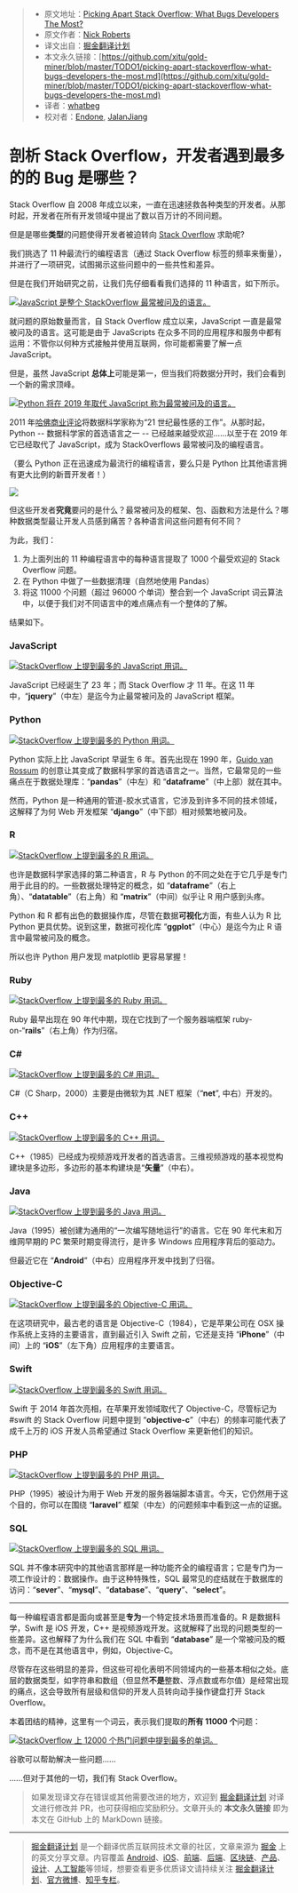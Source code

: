> * 原文地址：[Picking Apart Stack Overflow; What Bugs Developers The Most?](https://www.globalapptesting.com/blog/picking-apart-stackoverflow-what-bugs-developers-the-most)
> * 原文作者：[Nick Roberts](https://www.globalapptesting.com/blog/picking-apart-stackoverflow-what-bugs-developers-the-most)
> * 译文出自：[掘金翻译计划](https://github.com/xitu/gold-miner)
> * 本文永久链接：[https://github.com/xitu/gold-miner/blob/master/TODO1/picking-apart-stackoverflow-what-bugs-developers-the-most.md](https://github.com/xitu/gold-miner/blob/master/TODO1/picking-apart-stackoverflow-what-bugs-developers-the-most.md)
> * 译者：[whatbeg](https://github.com/whatbeg)
> * 校对者：[Endone](https://github.com/Endone), [JalanJiang](https://github.com/JalanJiang)

# 剖析 Stack Overflow，开发者遇到最多的的 Bug 是哪些？

Stack Overflow 自 2008 年成立以来，一直在迅速拯救各种类型的开发者。从那时起，开发者在所有开发领域中提出了数以百万计的不同问题。

但是是哪些**类型**的问题使得开发者被迫转向 [Stack Overflow](https://www.stackoverflow.com) 求助呢?

我们挑选了 11 种最流行的编程语言（通过 Stack Overflow 标签的频率来衡量），并进行了一项研究，试图揭示这些问题中的一些共性和差异。

但是在我们开始研究之前，让我们先仔细看看我们选择的 11 种语言，如下所示。

[![JavaScript 是整个 StackOverflow 最常被问及的语言。](https://www.globalapptesting.com/hubfs/_all_languages_bar_chart-min.png)](https://www.globalapptesting.com/hubfs/_all_languages_bar_chart-min.png)

就问题的原始数量而言，自 Stack Overflow 成立以来，JavaScript 一直是最常被问及的语言。这可能是由于 JavaScripts 在众多不同的应用程序和服务中都有运用：不管你以何种方式接触并使用互联网，你可能都需要了解一点 JavaScript。

但是，虽然 JavaScript **总体上**可能是第一，但当我们将数据分开时，我们会看到一个新的需求顶峰。

[![Python 将在 2019 年取代 JavaScript 称为最常被问及的语言。](https://www.globalapptesting.com/hubfs/javascript_python_timeline-min.png)](https://www.globalapptesting.com/hubfs/javascript_python_timeline-min.png)

2011 年[哈佛商业评论](https://hbr.org/2012/10/data-scientist-the-sexiest-job-of-the-21st-century)将数据科学家称为“21 世纪最性感的工作”。从那时起，Python -- 数据科学家的首选语言之一 -- 已经越来越受欢迎......以至于在 2019 年它已经取代了 JavaScript，成为 StackOverflows 最常被问及的编程语言。

（要么 Python 正在迅速成为最流行的编程语言，要么只是 Python 比其他语言拥有更大比例的新晋开发者！）

![](https://play.vidyard.com/5SPXJ1gky2WeF3gYUXKwUx.jpg)

但这些开发者**究竟**要问的是什么？最常被问及的框架、包、函数和方法是什么？哪种数据类型最让开发人员感到痛苦？各种语言间这些问题有何不同？

为此，我们：

1. 为上面列出的 11 种编程语言中的每种语言提取了 1000 个最受欢迎的 Stack Overflow 问题。
2. 在 Python 中做了一些数据清理（自然地使用 Pandas）
3. 将这 11000 个问题（超过 96000 个单词）整合到一个 JavaScript 词云算法中，以便于我们对不同语言中的难点痛点有一个整体的了解。

结果如下。

### JavaScript

[![StackOverflow 上提到最多的 JavaScript 用词。](https://www.globalapptesting.com/hubfs/_javascript-min.png)](https://www.globalapptesting.com/hubfs/_javascript-min.png)

JavaScript 已经诞生了 23 年；而 Stack Overflow 才 11 年。在这 11 年中，“**jquery**”（中左）是迄今为止最常被问及的 JavaScript 框架。

### Python

[![StackOverflow 上提到最多的 Python 用词。](https://www.globalapptesting.com/hubfs/_python-min.png)](https://www.globalapptesting.com/hubfs/_python-min.png)

Python 实际上比 JavaScript 早诞生 6 年。首先出现在 1990 年，[Guido van Rossum](https://gvanrossum.github.io/) 的创意让其变成了数据科学家的首选语言之一。当然，它最常见的一些痛点在于数据处理库：“**pandas**”（中左）和 “**dataframe**”（中上部）就在其中。


然而，Python 是一种通用的管道-胶水式语言，它涉及到许多不同的技术领域，这解释了为何 Web 开发框架 “**django**”（中下部）相对频繁地被问及。

### R

[![StackOverflow 上提到最多的 R 用词。](https://www.globalapptesting.com/hubfs/r-min.png)](https://www.globalapptesting.com/hubfs/r-min.png)

也许是数据科学家选择的第二种语言，R 与 Python 的不同之处在于它几乎是专门用于此目的的。一些数据处理特定的概念，如 “**dataframe**”（右上角）、“**datatable**”（右上角）和 “**matrix**”（中间）似乎让 R 用户感到头疼。

Python 和 R 都有出色的数据操作库，尽管在数据**可视化**方面，有些人认为 R 比 Python 更具优势。说到这里，数据可视化库 “**ggplot**”（中心）是迄今为止 R 语言中最常被问及的概念。

所以也许 Python 用户发现 matplotlib 更容易掌握！

### Ruby

[![StackOverflow 上提到最多的 Ruby 用词。](https://www.globalapptesting.com/hubfs/_ruby-min.png)](https://www.globalapptesting.com/hubfs/_ruby-min.png)

Ruby 最早出现在 90 年代中期，现在它找到了一个服务器端框架 ruby-on-“**rails**”（右上角）作为归宿。

### C#

[![StackOverflow 上提到最多的 C# 用词。](https://www.globalapptesting.com/hubfs/c-sharp-min.png)](https://www.globalapptesting.com/hubfs/c-sharp-min.png)

C#（C Sharp，2000）主要是由微软为其 .NET 框架（“**net**”, 中右）开发的。

### C++

[![StackOverflow 上提到最多的 C++ 用词。](https://www.globalapptesting.com/hubfs/c++-min.png)](https://www.globalapptesting.com/hubfs/c++-min.png)

C++（1985）已经成为视频游戏开发者的首选语言。三维视频游戏的基本视觉构建块是多边形，多边形的基本构建块是“**矢量**”（中右）。

### Java

[![StackOverflow 上提到最多的 Java 用词。](https://www.globalapptesting.com/hubfs/java-min-1.png)](https://www.globalapptesting.com/hubfs/java-min.png)

Java（1995）被创建为通用的“一次编写随地运行”的语言。它在 90 年代末和万维网早期的 PC 繁荣时期变得流行，是许多 Windows 应用程序背后的驱动力。

但最近它在 “**Android**”（中右）应用程序开发中找到了归宿。

### Objective-C

[![StackOverflow 上提到最多的 Objective-C 用词。](https://www.globalapptesting.com/hubfs/objective-c-min.png)](https://cdn2.hubspot.net/hubfs/540930/objective-c-min.png)

在这项研究中，最古老的语言是 Objective-C（1984），它是苹果公司在 OSX 操作系统上支持的主要语言，直到最近引入 Swift 之前，它还是支持 “**iPhone**”（中间）上的 “**iOS**”（左下角）应用程序的主要语言。

### Swift

[![StackOverflow 上提到最多的 Swift 用词。](https://www.globalapptesting.com/hubfs/swift-min.png)](https://www.globalapptesting.com/hubfs/swift-min.png)

Swift 于 2014 年首次亮相，在苹果开发领域取代了 Objective-C，尽管标记为 #swift 的 Stack Overflow 问题中提到 “**objective-c**”（中右）的频率可能代表了成千上万的 iOS 开发人员希望通过 Stack Overflow 来更新他们的知识。

### PHP

[![StackOverflow 上提到最多的 PHP 用词。](https://www.globalapptesting.com/hubfs/php-min.png)](https://www.globalapptesting.com/hubfs/php-min.png)

PHP（1995）被设计为用于 Web 开发的服务器端脚本语言。今天，它仍然用于这个目的，你可以在围绕 “**laravel**” 框架（中左）的问题频率中看到这一点的证据。

### SQL

[![StackOverflow 上提到最多的 SQL 用词。](https://www.globalapptesting.com/hubfs/sql-min.png)](https://www.globalapptesting.com/hubfs/sql-min.png)

SQL 并不像本研究中的其他语言那样是一种功能齐全的编程语言；它是专门为一项工作设计的：数据操作。由于这种特殊性，SQL 最常见的症结就在于数据库的访问：“**sever**”、“**mysql**”、“**database**”、“**query**”、“**select**”。

* * *

每一种编程语言都是面向或甚至是**专为**一个特定技术场景而准备的。R 是数据科学，Swift 是 iOS 开发，C++ 是视频游戏开发。这就解释了出现的问题类型的一些差异。这也解释了为什么我们在 SQL 中看到 “**database**” 是一个常被问及的概念，而不是在其他语言中，例如，Objective-C。

尽管存在这些明显的差异，但这些可视化表明不同领域内的一些基本相似之处。底层的数据类型，如字符串和数组（但显然**不是**整数、浮点数或布尔值）是经常出现的痛点，这会导致所有层级和信仰的开发人员转向动手操作键盘打开 Stack Overflow。

本着团结的精神，这里有一个词云，表示我们提取的**所有 11000 个**问题：

[![StackOverflow 上 12000 个热门问题中提到最多的单词。](https://www.globalapptesting.com/hubfs/_all_langauges-min.png)](https://www.globalapptesting.com/hubfs/_all_langauges-min.png)

谷歌可以帮助解决一些问题......

......但对于其他的一切，我们有 Stack Overflow。

> 如果发现译文存在错误或其他需要改进的地方，欢迎到 [掘金翻译计划](https://github.com/xitu/gold-miner) 对译文进行修改并 PR，也可获得相应奖励积分。文章开头的 **本文永久链接** 即为本文在 GitHub 上的 MarkDown 链接。

---

> [掘金翻译计划](https://github.com/xitu/gold-miner) 是一个翻译优质互联网技术文章的社区，文章来源为 [掘金](https://juejin.im) 上的英文分享文章。内容覆盖 [Android](https://github.com/xitu/gold-miner#android)、[iOS](https://github.com/xitu/gold-miner#ios)、[前端](https://github.com/xitu/gold-miner#前端)、[后端](https://github.com/xitu/gold-miner#后端)、[区块链](https://github.com/xitu/gold-miner#区块链)、[产品](https://github.com/xitu/gold-miner#产品)、[设计](https://github.com/xitu/gold-miner#设计)、[人工智能](https://github.com/xitu/gold-miner#人工智能)等领域，想要查看更多优质译文请持续关注 [掘金翻译计划](https://github.com/xitu/gold-miner)、[官方微博](http://weibo.com/juejinfanyi)、[知乎专栏](https://zhuanlan.zhihu.com/juejinfanyi)。
